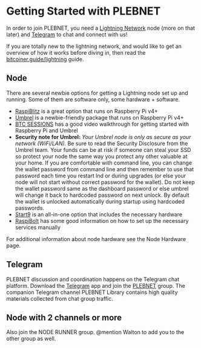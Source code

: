 # Getting Started with PLEBNET

In order to join PLEBNET, you need a [Lightning Network](https://en.wikipedia.org/wiki/Lightning_Network) node (more on that later) and [Telegram](https://telegram.org/) to chat and connect with us!

If you are totally new to the lightning network, and would like to get an overview of how it works before diving in, then read the [bitcoiner.guide/lightning](https://bitcoiner.guide/lightning) guide.

## Node

There are several newbie options for getting a Lightning node set up and running. Some of them are software only, some hardware + software.

* [RaspiBlitz](https://github.com/raspiblitz/raspiblitz) is a great option that runs on Raspberry Pi v4+
* [Umbrel](https://umbrel.com/) is a newbie-friendly package that runs on Raspberry Pi v4+
* [BTC SESSIONS](https://youtu.be/Fa9AvF4jk1o?feature=shared) has a good video walkthrough for getting started with Raspberry Pi and Umbrel
* **Security note for Umbrel:** *Your Umbrel node is only as secure as your network (WiFi/LAN).* Be sure to read the Security Disclosure from the Umbrel team. Your funds can be at risk if someone can steal your SSD so protect your node the same way you protect any other valuable at your home. If you are comfortable with command line, you can change the wallet password from command line and then remember to use that password each time you restart lnd or during upgrades (or else your node will not start without correct password for the wallet). Do not keep the wallet password same as the dashboard password or else umbrel will change it back to hardcoded password on next unlock. By default the wallet is unlocked automatically during startup using hardcoded passwords.
* [Start9](https://start9.com/) is an all-in-one option that includes the necessary hardware
* [RaspiBolt](https://raspibolt.org/) has some good information on how to set up the necessary services manually

For additional information about node hardware see the Node Hardware page.

## Telegram

PLEBNET discussion and coordination happens on the Telegram chat platform.
Download the [Telegram](https://telegram.org/) app and join the [PLEBNET](https://t.me/plebnet/) group.
The companion Telegram channel PLEBNET Library contains high quality materials collected from chat group traffic.

## Node with 2 channels or more

Also join the NODE RUNNER group. @mention Walton to add you to the other group as well.
